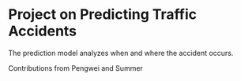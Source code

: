 <h1> Project on Predicting Traffic Accidents </h1>

The prediction model analyzes when and where the accident occurs.

Contributions from Pengwei and Summer
